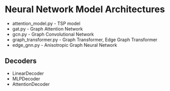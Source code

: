 # Neural Network Model Architectures

- attention_model.py - TSP model
- gat.py - Graph Attention Network
- gcn.py - Graph Convolutional Network
- graph_transformer.py - Graph Transformer, Edge Graph Transformer
- edge_gnn.py - Anisotropic Graph Neural Network


## Decoders

- LinearDecoder
- MLPDecoder
- AttentionDecoder
